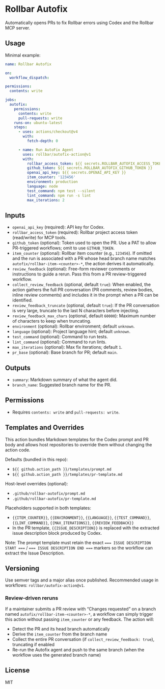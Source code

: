 # Rollbar Autofix

Automatically opens PRs to fix Rollbar errors using Codex and the Rollbar MCP server.

## Usage

Minimal example:

```yaml
name: Rollbar Autofix

on:
  workflow_dispatch:

permissions:
  contents: write

jobs:
  autofix:
    permissions:
      contents: write
      pull-requests: write
    runs-on: ubuntu-latest
    steps:
      - uses: actions/checkout@v4
        with:
          fetch-depth: 0

      - name: Run AutoFix Agent
        uses: rollbar/autofix-action@v1
        with:
          rollbar_access_token: ${{ secrets.ROLLBAR_AUTOFIX_ACCESS_TOKEN }}
          github_token: ${{ secrets.ROLLBAR_AUTOFIX_GITHUB_TOKEN }}
          openai_api_key: ${{ secrets.OPENAI_API_KEY }}
          item_counter: '123456'
          environment: production
          language: node
          test_command: npm test --silent
          lint_command: npm run -s lint
          max_iterations: 2
```

## Inputs

- `openai_api_key` (required): API key for Codex.
- `rollbar_access_token` (required): Rollbar project access token (read/write) for MCP tools.
- `github_token` (optional): Token used to open the PR. Use a PAT to allow PR-triggered workflows; omit to use `GITHUB_TOKEN`.
- `item_counter` (optional): Rollbar item counter (e.g., `123456`). If omitted and the run is associated with a PR whose head branch name matches `autofix/rollbar-item-<counter>-*`, the action derives it automatically.
- `review_feedback` (optional): Free-form reviewer comments or instructions to guide a rerun. Pass this from a PR review-triggered workflow.
- `collect_review_feedback` (optional, default `true`): When enabled, the action gathers the full PR conversation (PR comments, review bodies, inline review comments) and includes it in the prompt when a PR can be identified.
- `review_feedback_truncate` (optional, default `true`): If the PR conversation is very large, truncate to the last N characters before injecting.
- `review_feedback_max_chars` (optional, default `60000`): Maximum number of characters to keep when truncating.
- `environment` (optional): Rollbar environment; default `unknown`.
- `language` (optional): Project language hint; default `unknown`.
- `test_command` (optional): Command to run tests.
- `lint_command` (optional): Command to run lints.
- `max_iterations` (optional): Max fix iterations; default `1`.
- `pr_base` (optional): Base branch for PR; default `main`.

## Outputs

- `summary`: Markdown summary of what the agent did.
- `branch_name`: Suggested branch name for the PR.

## Permissions

- Requires `contents: write` and `pull-requests: write`.

## Templates and Overrides

This action bundles Markdown templates for the Codex prompt and PR body and allows host repositories to override them without changing the action code.

Defaults (bundled in this repo):

- `${{ github.action_path }}/templates/prompt.md`
- `${{ github.action_path }}/templates/pr-template.md`

Host-level overrides (optional):

- `.github/rollbar-autofix/prompt.md`
- `.github/rollbar-autofix/pr-template.md`

Placeholders supported in both templates:

- `{{ITEM_COUNTER}}`, `{{ENVIRONMENT}}`, `{{LANGUAGE}}`, `{{TEST_COMMAND}}`, `{{LINT_COMMAND}}`, `{{MAX_ITERATIONS}}`, `{{REVIEW_FEEDBACK}}`
- In the PR template, `{{ISSUE_DESCRIPTION}}` is replaced with the extracted issue description block produced by Codex.

Note: The prompt template must retain the exact `=== ISSUE DESCRIPTION START ===` / `=== ISSUE DESCRIPTION END ===` markers so the workflow can extract the Issue Description.

## Versioning

Use semver tags and a major alias once published. Recommended usage in workflows: `rollbar/autofix-action@v1`.

### Review-driven reruns

If a maintainer submits a PR review with “Changes requested” on a branch named `autofix/rollbar-item-<counter>-*`, a workflow can simply trigger this action without passing `item_counter` or any feedback. The action will:

- Detect the PR and its head branch automatically
- Derive the `item_counter` from the branch name
- Collect the entire PR conversation (if `collect_review_feedback: true`), truncating if enabled
- Re-run the Autofix agent and push to the same branch (when the workflow uses the generated branch name)

## License

MIT
